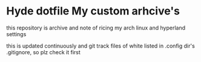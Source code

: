 # Hyde dotfile My custom arhcive's 

this repository is archive and note of ricing my arch linux and hyperland settings

this is updated continuously and git track files of white listed in .config dir's .gitignore, so plz check it first


